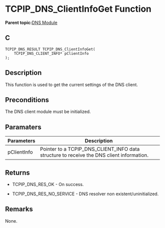 # TCPIP\_DNS\_ClientInfoGet Function

**Parent topic:**[DNS Module](GUID-D15C8F84-C30C-451F-8AB7-F8E62AD494C2.md)

## C

```
TCPIP_DNS_RESULT TCPIP_DNS_ClientInfoGet(
    TCPIP_DNS_CLIENT_INFO* pClientInfo
);
```

## Description

This function is used to get the current settings of the DNS client.

## Preconditions

The DNS client module must be initialized.

## Paramaters

|Parameters|Description|
|----------|-----------|
|pClientInfo|Pointer to a TCPIP\_DNS\_CLIENT\_INFO data structure to receive the DNS client information.|

## Returns

-   TCPIP\_DNS\_RES\_OK - On success.

-   TCPIP\_DNS\_RES\_NO\_SERVICE - DNS resolver non existent/uninitialized.


## Remarks

None.

